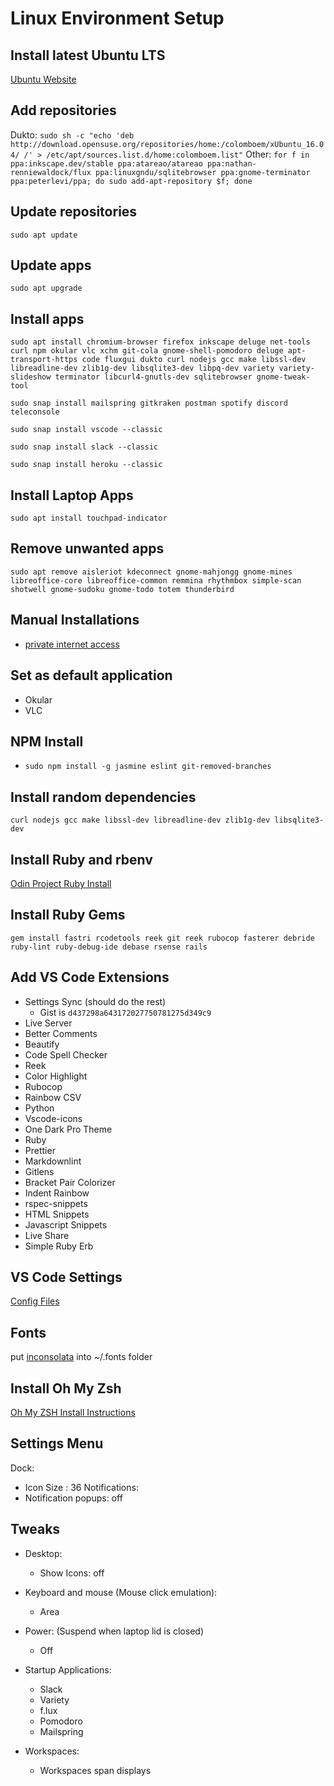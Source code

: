 # Linux Environment Setup

## Install latest Ubuntu LTS

[Ubuntu Website](https://www.ubuntu.com/download/desktop)

## Add repositories

Dukto: `sudo sh -c "echo 'deb http://download.opensuse.org/repositories/home:/colomboem/xUbuntu_16.04/ /' > /etc/apt/sources.list.d/home:colomboem.list"`
Other: `for f in ppa:inkscape.dev/stable ppa:atareao/atareao ppa:nathan-renniewaldock/flux ppa:linuxgndu/sqlitebrowser ppa:gnome-terminator ppa:peterlevi/ppa; do sudo add-apt-repository $f; done`

## Update repositories

`sudo apt update`

## Update apps

`sudo apt upgrade`

## Install apps

`sudo apt install chromium-browser firefox inkscape deluge net-tools curl npm okular vlc xchm git-cola gnome-shell-pomodoro deluge apt-transport-https code fluxgui dukto curl nodejs gcc make libssl-dev libreadline-dev zlib1g-dev libsqlite3-dev libpq-dev variety variety-slideshow terminator libcurl4-gnutls-dev sqlitebrowser gnome-tweak-tool`

`sudo snap install mailspring gitkraken postman spotify discord teleconsole`

`sudo snap install vscode --classic`

`sudo snap install slack --classic`

`sudo snap install heroku --classic`

## Install Laptop Apps

`sudo apt install touchpad-indicator`

## Remove unwanted apps

`sudo apt remove aisleriot kdeconnect gnome-mahjongg gnome-mines libreoffice-core libreoffice-common remmina rhythmbox simple-scan shotwell gnome-sudoku gnome-todo totem thunderbird`

## Manual Installations

- [private internet access](https://www.privateinternetaccess.com/helpdesk/guides/desktop/linux/ubuntu-openvpn-setup)

## Set as default application

- Okular
- VLC

## NPM Install

- `sudo npm install -g jasmine eslint git-removed-branches`

## Install random dependencies

`curl nodejs gcc make libssl-dev libreadline-dev zlib1g-dev libsqlite3-dev`

## Install Ruby and rbenv

[Odin Project Ruby Install](https://www.theodinproject.com/courses/web-development-101/lessons/your-first-rails-application?ref=lnav)

## Install Ruby Gems

`gem install fastri rcodetools reek git reek rubocop fasterer debride ruby-lint ruby-debug-ide debase rsense rails`

## Add VS Code Extensions

- Settings Sync (should do the rest)
  - Gist is `d437298a643172027750781275d349c9`
- Live Server
- Better Comments
- Beautify
- Code Spell Checker
- Reek
- Color Highlight
- Rubocop
- Rainbow CSV
- Python
- Vscode-icons
- One Dark Pro Theme
- Ruby
- Prettier
- Markdownlint
- Gitlens
- Bracket Pair Colorizer
- Indent Rainbow
- rspec-snippets
- HTML Snippets
- Javascript Snippets
- Live Share
- Simple Ruby Erb

## VS Code Settings

[Config Files](installation/vscode.md)

## Fonts

put [inconsolata](installation/Inconsolata.otf) into ~/.fonts folder

## Install Oh My Zsh

[Oh My ZSH Install Instructions](installation/ohmyzsh.md)

## Settings Menu

Dock:

- Icon Size : 36
  Notifications:
- Notification popups: off

## Tweaks

- Desktop:

  - Show Icons: off

- Keyboard and mouse (Mouse click emulation):

  - Area

- Power: (Suspend when laptop lid is closed)

  - Off

- Startup Applications:

  - Slack
  - Variety
  - f.lux
  - Pomodoro
  - Mailspring

- Workspaces:

  - Workspaces span displays
